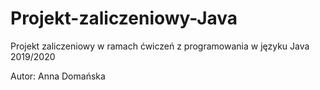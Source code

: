 # Projekt-zaliczeniowy-Java
Projekt zaliczeniowy w ramach ćwiczeń z programowania w języku Java 2019/2020

Autor: Anna Domańska

